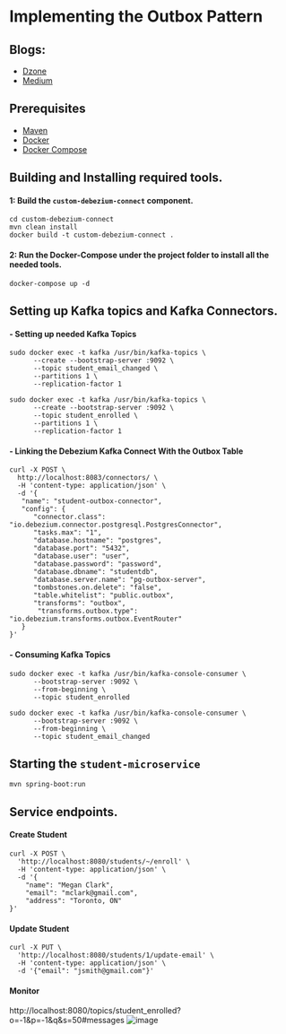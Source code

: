 # Implementing the Outbox Pattern

## Blogs: 
- [Dzone](https://dzone.com/articles/implementing-the-outbox-pattern)
- [Medium](https://medium.com/@sohan_ganapathy/resilient-eventing-in-microservices-using-the-outbox-pattern-ed0b10ea3ef8)

## Prerequisites
- [Maven](https://maven.apache.org/install.html)
- [Docker](https://docs.docker.com/v17.09/engine/installation/)
- [Docker Compose](https://docs.docker.com/compose/install/)

## Building and Installing required tools.

#### 1: Build the  `custom-debezium-connect` component.

```shell
cd custom-debezium-connect
mvn clean install
docker build -t custom-debezium-connect .
```

#### 2: Run the Docker-Compose under the project folder to install all the needed tools.

```shell
docker-compose up -d
```

## Setting up Kafka topics and Kafka Connectors.

#### - Setting up needed Kafka Topics
```shell
sudo docker exec -t kafka /usr/bin/kafka-topics \
      --create --bootstrap-server :9092 \
      --topic student_email_changed \
      --partitions 1 \
      --replication-factor 1
      
sudo docker exec -t kafka /usr/bin/kafka-topics \
      --create --bootstrap-server :9092 \
      --topic student_enrolled \
      --partitions 1 \
      --replication-factor 1
```

#### - Linking the Debezium Kafka Connect With the Outbox Table
```shell
curl -X POST \
  http://localhost:8083/connectors/ \
  -H 'content-type: application/json' \
  -d '{
   "name": "student-outbox-connector",
   "config": {
      "connector.class": "io.debezium.connector.postgresql.PostgresConnector",
      "tasks.max": "1",
      "database.hostname": "postgres",
      "database.port": "5432",
      "database.user": "user",
      "database.password": "password",
      "database.dbname": "studentdb",
      "database.server.name": "pg-outbox-server",
      "tombstones.on.delete": "false",
      "table.whitelist": "public.outbox",
      "transforms": "outbox",
       "transforms.outbox.type": "io.debezium.transforms.outbox.EventRouter"
   }
}'
```

#### - Consuming Kafka Topics
```shell
sudo docker exec -t kafka /usr/bin/kafka-console-consumer \
      --bootstrap-server :9092 \
      --from-beginning \
      --topic student_enrolled

sudo docker exec -t kafka /usr/bin/kafka-console-consumer \
      --bootstrap-server :9092 \
      --from-beginning \
      --topic student_email_changed
```

## Starting the `student-microservice`
```shell
mvn spring-boot:run
```

## Service endpoints.

#### Create Student
```shell
curl -X POST \
  'http://localhost:8080/students/~/enroll' \
  -H 'content-type: application/json' \
  -d '{ 
    "name": "Megan Clark",
    "email": "mclark@gmail.com",
    "address": "Toronto, ON"
}'
```

#### Update Student
```shell
curl -X PUT \  
  'http://localhost:8080/students/1/update-email' \  
  -H 'content-type: application/json' \
  -d '{"email": "jsmith@gmail.com"}'
```
#### Monitor
http://localhost:8080/topics/student_enrolled?o=-1&p=-1&q&s=50#messages
![image](https://user-images.githubusercontent.com/8210441/175857363-4e7c9c31-50cb-4726-a6c0-f5d21e93cc85.png)
